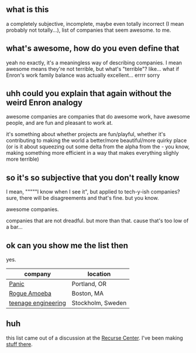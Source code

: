 ## what is this

a completely subjective, incomplete, maybe even totally incorrect (I mean probably not totally...), list of companies that seem awesome. to me.

## what's awesome, how do you even define that

yeah no exactly, it's a meaningless way of describing companies. I mean awesome means they're not terrible, but what's "terrible"? like... what if Enron's work family balance was actually excellent... errrr sorry

## uhh could you explain that again without the weird Enron analogy

awesome companies are companies that do awesome work, have awesome people, and are fun and pleasant to work at.

it's something about whether projects are fun/playful, whether it's contributing to making the world a better/more beautiful/more quirky place (or is it about squeezing out some delta from the alpha from the - you know, making something more efficient in a way that makes everything slighly more terrible)

## so it's so subjective that you don't really know

I mean, """""I know when I see it", but applied to tech-y-ish companies? sure, there will be disagreements and that's fine. but you know.

awesome companies.

companies that are not dreadful. but more than that. cause that's too low of a bar...

## ok can you show me the list then

yes.

| company | location |
| --- | ---|
| [Panic](https://panic.com/) | Portland, OR |
| [Rogue Amoeba](https://rogueamoeba.com/) | Boston, MA |
| [teenage engineering](https://teenage.engineering/) | Stockholm, Sweden |

## huh

this list came out of a discussion at the [Recurse Center](https://www.recurse.com/). I've been making [stuff there](https://recurse.greg.technology/).
